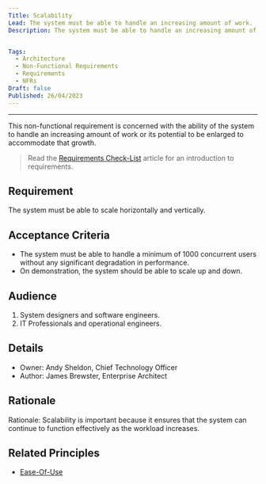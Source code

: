 ```yaml
---
Title: Scalability
Lead: The system must be able to handle an increasing amount of work.
Description: The system must be able to handle an increasing amount of work without any significant degradation in performance.


Tags:
  - Architecture
  - Non-Functional Requirements
  - Requirements
  - NFRs
Draft: false
Published: 26/04/2023
---
```


---
This non-functional requirement is concerned with the ability of the system to handle an increasing amount of work or its potential to be enlarged to accommodate that growth.

> Read the [Requirements Check-List](xref:requirements-checklist) article for an introduction to requirements.

## Requirement

The system must be able to scale horizontally and vertically.

## Acceptance Criteria

* The system must be able to handle a minimum of 1000 concurrent users without any significant degradation in performance.
* On demonstration, the system should be able to scale up and down.

## Audience

  1. System designers and software engineers.
  2. IT Professionals and operational engineers.

## Details

* Owner: Andy Sheldon, Chief Technology Officer
* Author: James Brewster, Enterprise Architect

## Rationale

Rationale: Scalability is important because it ensures that the system can continue to function effectively as the workload increases.

## Related Principles

* [Ease-Of-Use](xref:ease-of-use)
